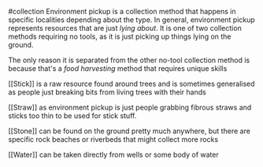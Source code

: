 #collection 
Environment pickup is a collection method that happens in specific localities depending about the type. In general, environment pickup represents resources that are just _lying about_. It is one of two collection methods requiring no tools, as it is just picking up things lying on the ground. 

The only reason it is separated from the other no-tool collection method is because that's a _food harvesting_ method that requires unique skills


[[Stick]] is a raw resource found around trees and is sometimes generalised as people just breaking bits from living trees with their hands

[[Straw]] as environment pickup is just people grabbing fibrous straws and sticks too thin to be used for stick stuff. 

[[Stone]] can be found on the ground pretty much anywhere, but there are specific rock beaches or riverbeds that might collect more rocks

[[Water]] can be taken directly from wells or some body of water
